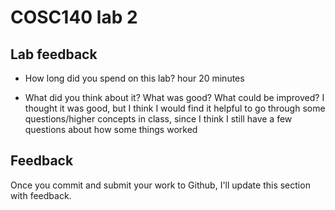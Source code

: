 # COSC140 lab 2

## Lab feedback

 * How long did you spend on this lab?
hour 20 minutes

 * What did you think about it?  What was good?  What could be improved?
I thought it was good, but I think I would find it helpful to go through some questions/higher concepts in class, since I think I still have a few questions about how some things worked
## Feedback

Once you commit and submit your work to Github, I'll update this section with feedback.

